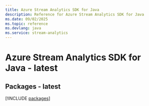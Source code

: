 ```yaml
---
title: Azure Stream Analytics SDK for Java
description: Reference for Azure Stream Analytics SDK for Java
ms.date: 09/02/2025
ms.topic: reference
ms.devlang: java
ms.service: stream-analytics
---
```

# Azure Stream Analytics SDK for Java - latest
## Packages - latest
[!INCLUDE [packages](stream-analytics-index.md)]